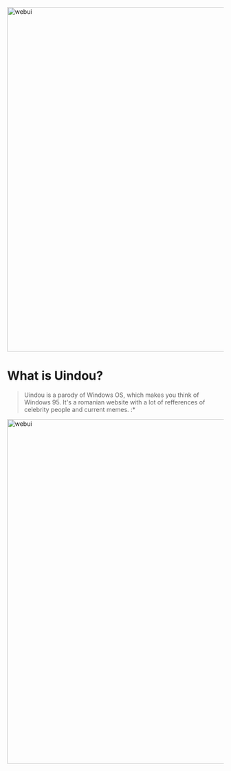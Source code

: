 <img width="800" alt="webui" src="https://github.com/Zaque-69/Uindou/blob/main/assets/Untitled.png">

# What is Uindou?

> Uindou is a parody of Windows OS, which makes you think of Windows 95. It's a romanian website with a lot of refferences of celebrity people and current memes. :*

<img width="800" alt="webui" src="https://github.com/Zaque-69/Uindou/blob/main/assets/uindou2.png">
